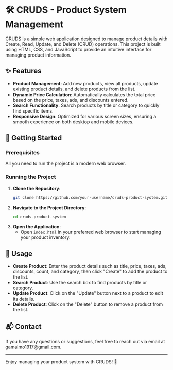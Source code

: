 # 🛠️ CRUDS - Product System Management

CRUDS is a simple web application designed to manage product details with Create, Read, Update, and Delete (CRUD) operations. This project is built using HTML, CSS, and JavaScript to provide an intuitive interface for managing product information.

## ✨ Features

- **Product Management**: Add new products, view all products, update existing product details, and delete products from the list.
- **Dynamic Price Calculation**: Automatically calculates the total price based on the price, taxes, ads, and discounts entered.
- **Search Functionality**: Search products by title or category to quickly find specific items.
- **Responsive Design**: Optimized for various screen sizes, ensuring a smooth experience on both desktop and mobile devices.

## 🚀 Getting Started

### Prerequisites

All you need to run the project is a modern web browser.

### Running the Project

1. **Clone the Repository**:
   ```bash
   git clone https://github.com/your-username/cruds-product-system.git
   ```
2. **Navigate to the Project Directory**:
   ```bash
   cd cruds-product-system
   ```
3. **Open the Application**:
   - Open `index.html` in your preferred web browser to start managing your product inventory.

## 📝 Usage

- **Create Product**: Enter the product details such as title, price, taxes, ads, discounts, count, and category, then click "Create" to add the product to the list.
- **Search Product**: Use the search box to find products by title or category.
- **Update Product**: Click on the "Update" button next to a product to edit its details.
- **Delete Product**: Click on the "Delete" button to remove a product from the list.

## 📬 Contact

If you have any questions or suggestions, feel free to reach out via email at [gamalmo1917@gmail.com](mailto:gamalmo1917@gmail.com).

---

Enjoy managing your product system with CRUDS! 🚀
